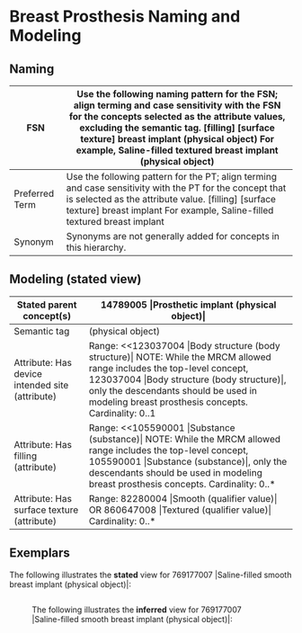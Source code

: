 # Breast Prosthesis Naming and Modeling

## Naming

| FSN            | Use the following naming pattern for the FSN; align terming and case sensitivity with the FSN for the concepts selected as the attribute values, excluding the semantic tag. \[filling] \[surface texture] breast implant (physical object) For example, Saline-filled textured breast implant (physical object) |
| -------------- | ---------------------------------------------------------------------------------------------------------------------------------------------------------------------------------------------------------------------------------------------------------------------------------------------------------------- |
| Preferred Term | Use the following pattern for the PT; align terming and case sensitivity with the PT for the concept that is selected as the attribute value. \[filling] \[surface texture] breast implant For example, Saline-filled textured breast implant                                                                    |
| Synonym        | Synonyms are not generally added for concepts in this hierarchy.                                                                                                                                                                                                                                                 |

## Modeling (stated view)

| Stated parent concept(s)                        | 14789005 \|Prosthetic implant (physical object)\|                                                                                                                                                                                                                      |
| ----------------------------------------------- | ---------------------------------------------------------------------------------------------------------------------------------------------------------------------------------------------------------------------------------------------------------------------- |
| Semantic tag                                    | (physical object)                                                                                                                                                                                                                                                      |
| Attribute: Has device intended site (attribute) | Range: <<123037004 \|Body structure (body structure)\| NOTE: While the MRCM allowed range includes the top-level concept, 123037004 \|Body structure (body structure)\|, only the descendants should be used in modeling breast prosthesis concepts. Cardinality: 0..1 |
| Attribute: Has filling (attribute)              | Range: <<105590001 \|Substance (substance)\| NOTE: While the MRCM allowed range includes the top-level concept, 105590001 \|Substance (substance)\|, only the descendants should be used in modeling breast prosthesis concepts. Cardinality: 0..\*                    |
| Attribute: Has surface texture (attribute)      | Range: 82280004 \|Smooth (qualifier value)\| OR 860647008 \|Textured (qualifier value)\| Cardinality: 0..\*                                                                                                                                                            |

## Exemplars

The following illustrates the **stated** view for 769177007 |Saline-filled smooth breast implant (physical object)|:

<figure><img src="../../../../../authoring/physical-object/images/174691262.png" alt=""><figcaption><p>The following illustrates the <strong>inferred</strong> view for 769177007 |Saline-filled smooth breast implant (physical object)|:</p></figcaption></figure>

<figure><img src="../../../../../authoring/physical-object/images/174691263.png" alt=""><figcaption></figcaption></figure>
